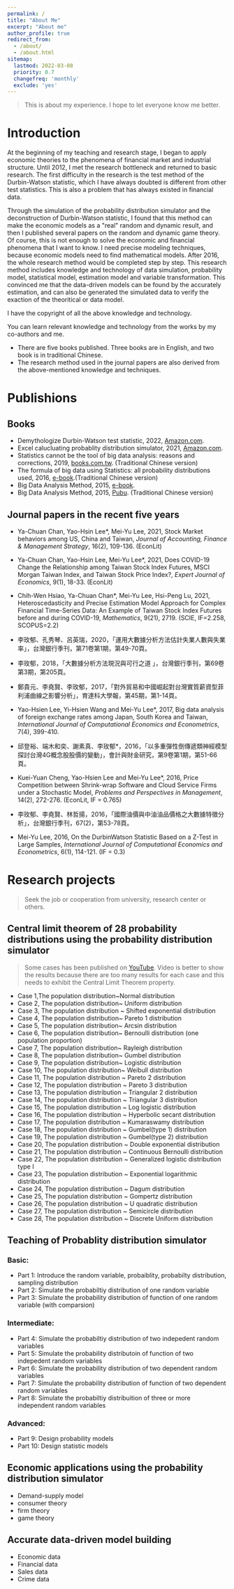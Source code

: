 ```yaml
---
permalink: /
title: "About Me"
excerpt: "About me"
author_profile: true
redirect_from: 
  - /about/
  - /about.html
sitemap:
  lastmod: 2022-03-08
  priority: 0.7
  changefreq: 'monthly'
  exclude: 'yes'
---
```


> This is about my experience. I hope to let everyone know me better.

<!-- more -->

# Introduction

At the beginning of my teaching and research stage, I began to apply economic theories to the phenomena of financial market and industrial structure. Until 2012, I met the research bottleneck and returned to basic research. The first difficulty in the research is the test method of the Durbin-Watson statistic, which I have always doubted is different from other test statistics. This is also a problem that has always existed in financial data.

Through the simulation of the probability distribution simulator and the deconstruction of Durbin-Watson statistic, I found that this method can make the economic models as a "real" random and dynamic result, and then I published several papers on the random and dynamic game theory. Of course, this is not enough to solve the economic and financial phenomena that I want to know. I need precise modeling techniques, because economic models need to find mathematical models. After 2016, the whole research method would be completed step by step. This research method includes knowledge and technology of data simulation, probability model, statistical model, estimation model and variable transformation. This convinced me that the data-driven models can be found by the accurately estimation, and can also be generated the simulated data to verify the exaction of the theoritical or data model.

I have the copyright of all the above knowledge and technology.

You can learn relevant knowledge and technology from the works by my co-authors and me. 

- There are five books published. Three books are in English, and two book is in traditional Chinese. 
- The research method used in the journal papers are also derived from the above-mentioned knowledge and techniques.



# Publishions

## Books

- Demythologize Durbin-Watson test statistic, 2022, [Amazon.com](https://www.amazon.com/dp/B09QT7YF1S/).
- Excel calucluating probablity distribution simulator, 2021,  [Amazon.com](https://www.amazon.com/dp/B09PFFN622).
- Statistics cannot be the tool of big data analysis: reasons and corrections, 2019, [books.com.tw](https://www.books.com.tw/products/0010844752). (Traditional Chinese version)
- The formula of big data using Statistics: all probability distributions used, 2016, [e-book](https://www.researchgate.net/publication/309730839_tongjixuefenxidaziliaokudashujudegongshi---gezhongmutifenpeishiyong).(Traditional Chinese version)
- Big Data Analysis Method, 2015, [e-book](http://dx.doi.org/10.13140/RG.2.1.2041.8723).
- Big Data Analysis Method, 2015, [Pubu](https://www.pubu.com.tw/ebook/51486). (Traditional Chinese version)


## Journal papers in the recent five years

- Ya-Chuan Chan, Yao-Hsin Lee*, Mei-Yu Lee, 2021, Stock Market behaviors among US, China and Taiwan, *Journal of Accounting, Finance & Management Strategy*, 16(2), 109-136. (EconLit)
- Ya-Chuan Chan, Yao-Hsin Lee, Mei-Yu Lee*, 2021, Does COVID-19 Change the Relationship among Taiwan Stock Index Futures, MSCI Morgan Taiwan Index, and Taiwan Stock Price Index?, *Expert Journal of Economics*, 9(1), 18-33. (EconLit) 
- Chih-Wen Hsiao, Ya-Chuan Chan*, Mei-Yu Lee, Hsi-Peng Lu, 2021, Heteroscedasticity and Precise Estimation Model Approach for Complex Financial Time-Series Data: An Example of Taiwan Stock Index Futures before and during COVID-19, *Mathematics*, 9(21), 2719. (SCIE, IF=2.258, SCOPUS=2.2) 

- 李玫郁、孔秀琴、呂英瑞，2020，「運用大數據分析方法估計失業人數與失業率」，台灣銀行季刊，第71卷第1期，第49-70頁。

- 李玫郁，2018，「大數據分析方法現況與可行之道 」，台灣銀行季刊，第69卷第3期，第205頁。

- 鄭貴元、李堯賢、李玫郁，2017，「對外貿易和中國崛起對台灣實質薪資型菲利浦曲線之影響分析」，育達科大學報，第45期，第1-14頁。

- Yao-Hsien Lee, Yi-Hsien Wang and Mei-Yu Lee*, 2017, Big data analysis of foreign exchange rates among Japan, South Korea and Taiwan, *International Journal of Computational Economics and Econometrics*, 7(4), 399-410.

- 邱登裕、端木和奕、謝素真、李玫郁*，2016，「以多重彈性倒傳遞類神經模型探討台灣4G概念股股價的變動」，會計與財金研究，第9卷第1期，第51-66頁。

- Kuei-Yuan Cheng, Yao-Hsien Lee and Mei-Yu Lee*, 2016, Price Competition between Shrink-wrap Software and Cloud Service Firms under a Stochastic Model, *Problems and Perspectives in Management*, 14(2), 272-276. (EconLit, IF = 0.765)

- 李玫郁、李堯賢、林哲揚，2016，「國際油價與中油油品價格之大數據特徵分析」，台灣銀行季刊，67(2)，第53-78頁。 

- Mei-Yu Lee, 2016, On the DurbinWatson Statistic Based on a Z-Test in Large Samples, *International Journal of Computational Economics and Econometrics*, 6(1), 114-121. (IF = 0.3)

# Research projects

> Seek the job or cooperation from university, research center or others.

## Central limit theorem of 28 probability distributions using the probability distribution simulator

> Some cases has been published on [YouTube](https://www.youtube.com/watch?v=7tbThx6Lo5s&list=PLGIquq4uoXLW1n8dU9P_NhmXrVvlU5iE2). Video is better to show the results because there are too many results for each case and this needs to exhibit the Central Limit Theorem property.

- Case 1,The population distribution~Normal distribution
- Case 2, The population distribution~ Uniform distribution
- Case 3, The population distribution ~ Shifted exponential distribution
- Case 4, The population distribution~ Pareto 1 distribution
- Case 5, The population distribution~ Arcsin distribution
- Case 6, The population distribution~ Bernoulli distribution (one population proportion)
- Case 7, The population distribution~ Rayleigh distribution
- Case 8, The population distribution~ Gumbel distribution
- Case 9, The population distribution~ Logistic distribution
- Case 10, The population distribution~ Weibull distribution
- Case 11, The population distribution ~ Pareto 2 distribution
- Case 12, The population distribution ~ Pareto 3 distribution
- Case 13, The population distribution ~ Triangular 2 distribution
- Case 14, The population distribution ~ Triangular 3 distribution
- Case 15, The population distribution ~ Log logistic distribution
- Case 16, The population distribution ~ Hyperbolic secant distribution
- Case 17, The population distribution ~ Kumaraswamy distribution
- Case 18, The population distribution ~ Gumbel(type 1) distribution
- Case 19, The population distribution ~ Gumbel(type 2) distribution
- Case 20, The population distribution ~ Double exponential distribution
- Case 21, The population distribution ~ Continuous Bernoulli distribution
- Case 22, The population distribution ~ Generalized logistic distribution type I
- Case 23, The population distribution ~ Exponential logarithmic distribution
- Case 24, The population distribution ~ Dagum distribution
- Case 25, The population distribution ~ Gompertz distribution
- Case 26, The population distribution ~ U quadratic distribution
- Case 27, The population distribution ~ Semicircle distribution
- Case 28, The population distribution ~ Discrete Uniform distribution

## Teaching of Probablity distribution simulator

### Basic:
- Part 1: Introduce the random variable, probaiblity, probabilty distribution, sampling distribution
- Part 2: Simulate the probabiltiy distribution of one random variable
- Part 3: Simulate the probability distribution of function of one random variable (with comparsion)

### Intermediate:
- Part 4: Simulate the probabiltiy distribution of two indepedent random variables
- Part 5: Simulate the probability distributoin of function of two indepedent random variables
- Part 6: Simulate the probability distribution of two dependent random variables
- Part 7: Simulate the probability distribution of function of two dependent random variables
- Part 8: Simulate the probabiltiy distribuition of three or more independent random variables

### Advanced:
- Part 9: Design probability models
- Part 10: Design statistic models

## Economic applications using the probability distribution simulator

- Demand-supply model
- consumer theory
- firm theory
- game theory

## Accurate data-driven model building

- Economic data
- Financial data
- Sales data
- Crime data


